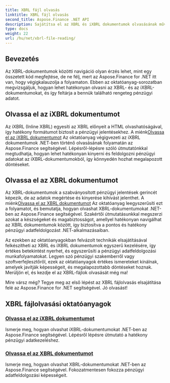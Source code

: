 ```yaml
---
title: XBRL fájl olvasás
linktitle: XBRL fájl olvasás
second_title: Aspose.Finance .NET API
description: Sajátítsa el az XBRL és iXBRL dokumentumok olvasásának művészetét .NET-ben az Aspose.Finance oktatóanyagaival. Könnyedén javíthatja pénzügyi adatfeldolgozási képességeit.
type: docs
weight: 22
url: /hu/net/xbrl-file-reading/
---
```

## Bevezetés

Az XBRL-dokumentumok közötti navigáció olyan érzés lehet, mint egy összetett kód megfejtése, de ne félj, mert az Aspose.Finance for .NET itt van, hogy végigkalauzolja a folyamaton. Ebben az oktatóanyag-sorozatban megvizsgáljuk, hogyan lehet hatékonyan olvasni az XBRL- és az iXBRL-dokumentumokat, és így feltárja a bennük található rengeteg pénzügyi adatot.

## Olvassa el az iXBRL dokumentumot

Az iXBRL (Inline XBRL) egyesíti az XBRL előnyeit a HTML olvashatóságával, így hatékony formátumot biztosít a pénzügyi jelentésekhez. A miénk[Olvassa el az iXBRL dokumentumot](./read-ixbrl-document/) Az oktatóanyag végigvezeti az iXBRL dokumentumok .NET-ben történő olvasásának folyamatán az Aspose.Finance segítségével. Lépésről-lépésre szóló útmutatónkkal megtudhatja, hogyan lehet hatékonyan kinyerni és feldolgozni pénzügyi adatokat az iXBRL-dokumentumokból, így könnyedén hozhat megalapozott döntéseket.

## Olvassa el az XBRL dokumentumot

 Az XBRL-dokumentumok a szabványosított pénzügyi jelentések gerincét képezik, de az adatok megértése és kinyerése kihívást jelenthet. A miénk[Olvassa el az XBRL dokumentumot](./read-xbrl-document/) Az oktatóanyag leegyszerűsíti ezt a folyamatot, és bemutatja, hogyan olvashat XBRL-dokumentumokat .NET-ben az Aspose.Finance segítségével. Szakértői útmutatásunkkal megszerzi azokat a készségeket és magabiztosságot, amellyel hatékonyan navigálhat az XBRL dokumentumok között, így biztosítva a pontos és hatékony pénzügyi adatfeldolgozást .NET-alkalmazásaiban.

Az ezekben az oktatóanyagokban felvázolt technikák elsajátításával felkészítheti az XBRL és iXBRL dokumentumok egyszerű kezelésére, így értékes betekintést nyerhet, és egyszerűsíti a pénzügyi adatfeldolgozási munkafolyamatokat. Legyen szó pénzügyi szakemberről vagy szoftverfejlesztőről, ezek az oktatóanyagok értékes ismereteket kínálnak, amelyek javítják képességeit, és megalapozottabb döntéseket hoznak. Merüljön el, és kezdje el az XBRL-fájlok olvasását még ma!

Mire vársz még? Tegye meg az első lépést az XBRL fájlolvasás elsajátítása felé az Aspose.Finance for .NET segítségével. Jó olvasást!
## XBRL fájlolvasási oktatóanyagok
### [Olvassa el az iXBRL dokumentumot](./read-ixbrl-document/)
Ismerje meg, hogyan olvashat iXBRL-dokumentumokat .NET-ben az Aspose.Finance segítségével. Lépésről lépésre útmutató a hatékony pénzügyi adatkezeléshez.
### [Olvassa el az XBRL dokumentumot](./read-xbrl-document/)
Ismerje meg, hogyan olvashat XBRL-dokumentumokat .NET-ben az Aspose.Finance segítségével. Fokozatmentesen fokozza pénzügyi adatfeldolgozási képességeit.